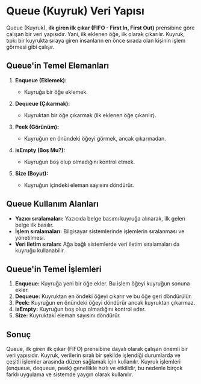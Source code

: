 # Queue (Kuyruk) Veri Yapısı

Queue (Kuyruk), **ilk giren ilk çıkar (FIFO - First In, First Out)** prensibine göre çalışan bir veri yapısıdır. Yani, ilk eklenen öğe, ilk olarak çıkarılır. Kuyruk, tıpkı bir kuyrukta sıraya giren insanların en önce sırada olan kişinin işlem görmesi gibi çalışır.

## Queue'in Temel Elemanları

1. **Enqueue (Eklemek):**
    - Kuyruğa bir öğe eklemek.

2. **Dequeue (Çıkarmak):**
    - Kuyruktan bir öğe çıkarmak (ilk eklenen öğe çıkarılır).

3. **Peek (Görünüm):**
    - Kuyruğun en önündeki öğeyi görmek, ancak çıkarmadan.

4. **isEmpty (Boş Mu?):**
    - Kuyruğun boş olup olmadığını kontrol etmek.

5. **Size (Boyut):**
    - Kuyruğun içindeki eleman sayısını döndürür.

## Queue Kullanım Alanları

- **Yazıcı sıralamaları:** Yazıcıda belge basımı kuyruğa alınarak, ilk gelen belge ilk basılır.
- **İşlem sıralamaları:** Bilgisayar sistemlerinde işlemlerin sıralanması ve yönetilmesi.
- **Veri iletim sıraları:** Ağa bağlı sistemlerde veri iletim sıralamaları da kuyruğu kullanabilir.

## Queue'in Temel İşlemleri

1. **Enqueue:** Kuyruğa yeni bir öğe ekler. Bu işlem öğeyi kuyruğun sonuna ekler.
2. **Dequeue:** Kuyruktan en öndeki öğeyi çıkarır ve bu öğe geri döndürülür.
3. **Peek:** Kuyruğun en önündeki öğeyi döndürür ancak kuyruktan çıkarmaz.
4. **isEmpty:** Kuyruğun boş olup olmadığını kontrol eder.
5. **Size:** Kuyruktaki eleman sayısını döndürür.

## Sonuç

Queue, ilk giren ilk çıkar (FIFO) prensibine dayalı olarak çalışan önemli bir veri yapısıdır. Kuyruk, verilerin sıralı bir şekilde işlendiği durumlarda ve çeşitli işlemler arasında düzen sağlamak için kullanılır. Kuyruk işlemleri (enqueue, dequeue, peek) genellikle hızlı ve etkilidir, bu nedenle birçok farklı uygulama ve sistemde yaygın olarak kullanılır.
